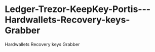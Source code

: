 # Ledger-Trezor-KeepKey-Portis---Hardwallets-Recovery-keys-Grabber
Hardwallets Recovery keys Grabber

